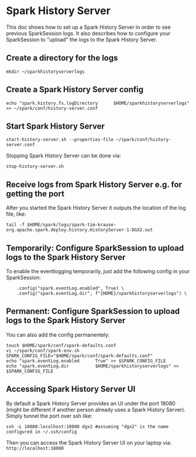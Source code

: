 # Spark History Server

This doc shows how to set up a Spark History Server in order to see previous SparkSession logs. It also describes how to configure your SparkSession to "upload" the logs to the Spark History Server.


## Create a directory for the logs

```
mkdir ~/sparkhistoryserverlogs
```

## Create a Spark History Server config

```
echo "spark.history.fs.logDirectory      $HOME/sparkhistoryserverlogs" >> ~/spark/conf/history-server.conf
```

## Start Spark History Server

```
start-history-server.sh --properties-file ~/spark/conf/history-server.conf
```

Stopping Spark History Server can be done via:
```
stop-history-server.sh
```

## Receive logs from Spark History Server e.g. for getting the port

After you started the Spark History Server it outputs the location of the log file, like:
```
tail -f $HOME/spark/logs/spark-tim-krause-org.apache.spark.deploy.history.HistoryServer-1-DGX2.out
```

## Temporarily: Configure SparkSession to upload logs to the Spark History Server

To enable the eventlogging temporarily, just add the following config in your SparkSession:
```
    .config("spark.eventLog.enabled", True) \
    .config("spark.eventLog.dir", f"{HOME}/sparkhistoryserverlogs") \
```

## Permanent: Configure SparkSession to upload logs to the Spark History Server

You can also add the config permanentely:
```
touch $HOME/spark/conf/spark-defaults.conf
vi ~/spark/conf/spark-env.sh
SPARK_CONFIG_FILE="$HOME/spark/conf/spark-defaults.conf"
echo "spark.eventLog.enabled      True" >> $SPARK_CONFIG_FILE
echo "spark.eventLog.dir          $HOME/sparkhistoryserverlogs" >> $SPARK_CONFIG_FILE
```

## Accessing Spark History Server UI

By default a Spark History Server provides an UI under the port 18080 (might be different if another person already uses a Spark History Server). Simply tunnel the port over ssh like:
```
ssh -L 18080:localhost:18080 dgx2 #assuming "dgx2" is the name configured in ~/.ssh/config
```
Then you can access the Spark History Server UI on your laptop via: `http://localhost:18080`